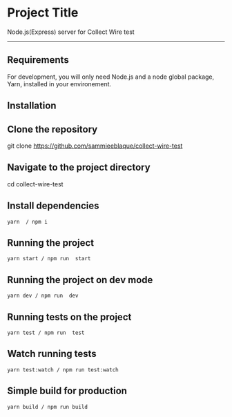 # Project Title

Node.js(Express) server for Collect Wire test

---

## Requirements

For development, you will only need Node.js and a node global package, Yarn, installed in your environement.

## Installation

## Clone the repository

git clone <https://github.com/sammieeblaque/collect-wire-test>

## Navigate to the project directory

cd collect-wire-test

## Install dependencies

    yarn  / npm i

## Running the project

    yarn start / npm run  start

## Running the project on dev mode

    yarn dev / npm run  dev

## Running tests on the project

    yarn test / npm run  test

## Watch running tests

    yarn test:watch / npm run test:watch

## Simple build for production

    yarn build / npm run build
